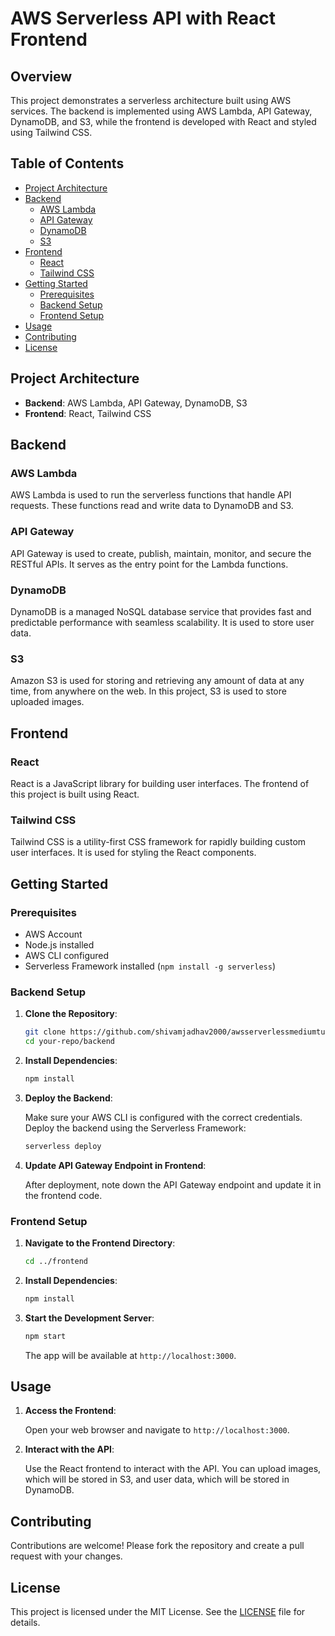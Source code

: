 # AWS Serverless API with React Frontend

## Overview

This project demonstrates a serverless architecture built using AWS services. The backend is implemented using AWS Lambda, API Gateway, DynamoDB, and S3, while the frontend is developed with React and styled using Tailwind CSS.

## Table of Contents

- [Project Architecture](#project-architecture)
- [Backend](#backend)
  - [AWS Lambda](#aws-lambda)
  - [API Gateway](#api-gateway)
  - [DynamoDB](#dynamodb)
  - [S3](#s3)
- [Frontend](#frontend)
  - [React](#react)
  - [Tailwind CSS](#tailwind-css)
- [Getting Started](#getting-started)
  - [Prerequisites](#prerequisites)
  - [Backend Setup](#backend-setup)
  - [Frontend Setup](#frontend-setup)
- [Usage](#usage)
- [Contributing](#contributing)
- [License](#license)

## Project Architecture

- **Backend**: AWS Lambda, API Gateway, DynamoDB, S3
- **Frontend**: React, Tailwind CSS

## Backend

### AWS Lambda

AWS Lambda is used to run the serverless functions that handle API requests. These functions read and write data to DynamoDB and S3.

### API Gateway

API Gateway is used to create, publish, maintain, monitor, and secure the RESTful APIs. It serves as the entry point for the Lambda functions.

### DynamoDB

DynamoDB is a managed NoSQL database service that provides fast and predictable performance with seamless scalability. It is used to store user data.

### S3

Amazon S3 is used for storing and retrieving any amount of data at any time, from anywhere on the web. In this project, S3 is used to store uploaded images.

## Frontend

### React

React is a JavaScript library for building user interfaces. The frontend of this project is built using React.

### Tailwind CSS

Tailwind CSS is a utility-first CSS framework for rapidly building custom user interfaces. It is used for styling the React components.

## Getting Started

### Prerequisites

- AWS Account
- Node.js installed
- AWS CLI configured
- Serverless Framework installed (`npm install -g serverless`)

### Backend Setup

1. **Clone the Repository**:

    ```sh
    git clone https://github.com/shivamjadhav2000/awsserverlessmediumtutorial.git
    cd your-repo/backend
    ```

2. **Install Dependencies**:

    ```sh
    npm install
    ```

3. **Deploy the Backend**:

    Make sure your AWS CLI is configured with the correct credentials. Deploy the backend using the Serverless Framework:

    ```sh
    serverless deploy
    ```

4. **Update API Gateway Endpoint in Frontend**:

    After deployment, note down the API Gateway endpoint and update it in the frontend code.

### Frontend Setup

1. **Navigate to the Frontend Directory**:

    ```sh
    cd ../frontend
    ```

2. **Install Dependencies**:

    ```sh
    npm install
    ```

3. **Start the Development Server**:

    ```sh
    npm start
    ```

    The app will be available at `http://localhost:3000`.

## Usage

1. **Access the Frontend**:

    Open your web browser and navigate to `http://localhost:3000`.

2. **Interact with the API**:

    Use the React frontend to interact with the API. You can upload images, which will be stored in S3, and user data, which will be stored in DynamoDB.

## Contributing

Contributions are welcome! Please fork the repository and create a pull request with your changes.

## License

This project is licensed under the MIT License. See the [LICENSE](LICENSE) file for details.
